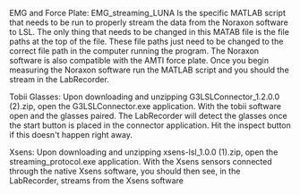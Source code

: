 EMG and Force Plate: EMG_streaming_LUNA Is the specific MATLAB script that needs to be run to properly stream the data from the Noraxon software to LSL. The only thing that needs to be changed in this MATAB file is the file paths at the top of the file. These file paths just need to be changed to the correct file path in the computer running the program. The Noraxon software is also compatible with the AMTI force plate. Once you begin measuring the Noraxon software run the MATLAB script and you should the stream in the LabRecorder.

Tobii Glasses: Upon downloading and unzipping G3LSLConnector_1.2.0.0 (2).zip, open the G3LSLConnector.exe application. With the tobii software open and the glasses paired. The LabRecorder will detect the glasses once the start button is placed in the connector application. Hit the inspect button if this doesn't happen right away.

Xsens: Upon downloading and unzipping xsens-lsl_1.0.0 (1).zip, open the streaming_protocol.exe application. With the Xsens sensors connected through the native Xsens software, you should then see, in the LabRecorder, streams from the Xsens software
